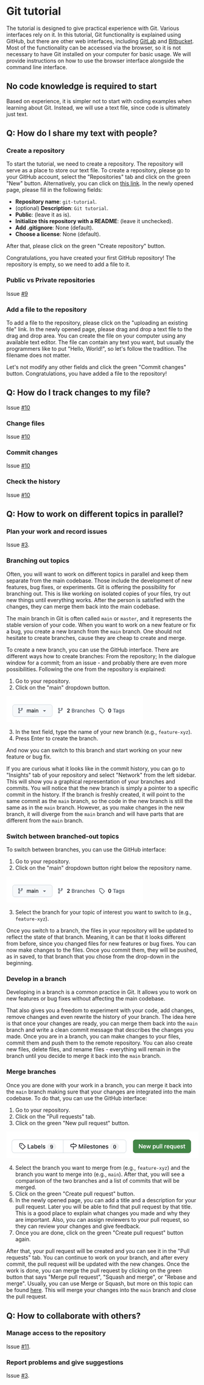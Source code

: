 # Git tutorial

The tutorial is designed to give practical experience with Git.
Various interfaces rely on it. 
In this tutorial, Git functionality is explained using GitHub, but there are other web interfaces, including [GitLab](https://about.gitlab.com/) and [Bitbucket](https://bitbucket.org/product/).
Most of the functionality can be accessed via the browser, so it is not necessary to have Git installed on your computer for basic usage.
We will provide instructions on how to use the browser interface alongside the command line interface.

## No code knowledge is required to start

Based on experience, it is simpler not to start with coding examples when learning about Git.
Instead, we will use a text file, since code is ultimately just text.


## Q: How do I share my text with people?

### Create a repository

To start the tutorial, we need to create a repository.
The repository will serve as a place to store our text file.
To create a repository, please go to your GitHub account, select the "Repositories" tab and click on the green "New" button.
Alternatively, you can click on [this link](https://github.com/new).
In the newly opened page, please fill in the following fields:
- **Repository name**: `git-tutorial`.
- (optional) **Description**: `Git tutorial`.
- **Public**: (leave it as is).
- **Initialize this repository with a README**: (leave it unchecked).
- **Add .gitignore**: None (default).
- **Choose a license**: None (default).

After that, please click on the green "Create repository" button.

Congratulations, you have created your first GitHub repository!
The repository is empty, so we need to add a file to it.

### Public vs Private repositories

Issue [#9](https://github.com/empa-scientific-it/how-to-git/issues/9)

### Add a file to the repository
To add a file to the repository, please click on the "uploading an existing file" link.
In the newly opened page, please drag and drop a text file to the drag and drop area.
You can create the file on your computer using any available text editor.
The file can contain any text you want, but usually the programmers like to put "Hello, World!", so let's follow the tradition.
The filename does not matter.

Let's not modify any other fields and click the green "Commit changes" button.
Congratulations, you have added a file to the repository!

## Q: How do I track changes to my file?

Issue [#10](https://github.com/empa-scientific-it/how-to-git/issues/10)

### Change files

Issue [#10](https://github.com/empa-scientific-it/how-to-git/issues/10)

### Commit changes

Issue [#10](https://github.com/empa-scientific-it/how-to-git/issues/10)

### Check the history

Issue [#10](https://github.com/empa-scientific-it/how-to-git/issues/10)

## Q: How to work on different topics in parallel?

### Plan your work and record issues

Issue [#3](https://github.com/empa-scientific-it/how-to-git/issues/3).

### Branching out topics

Often, you will want to work on different topics in parallel and keep them separate from the main codebase.
Those include the development of new features, bug fixes, or experiments.
Git is offering the possibility for branching out.
This is like working on isolated copies of your files, try out new things until everything works.
After the person is satisfied with the changes, they can merge them back into the main codebase.

The main branch in Git is often called `main` or `master`, and it represents the stable version of your code.
When you want to work on a new feature or fix a bug, you create a new branch from the `main` branch.
One should not hesitate to create branches, cause they are cheap to create and merge.

To create a new branch, you can use the GitHub interface.
There are different ways how to create branches: From the repository; In the dialogue window for a commit; from an issue - and probably there are even more possibilities.
Following the one from the repository is explained:
1. Go to your repository.
2. Click on the "main" dropdown button.

![Branch dropdown example](images/branch-dropdown.png)

3. In the text field, type the name of your new branch (e.g., `feature-xyz`).
4. Press Enter to create the branch.

And now you can switch to this branch and start working on your new feature or bug fix.

If you are curious what it looks like in the commit history, you can go to "Insights" tab of your repository and select "Network" from the left sidebar.
This will show you a graphical representation of your branches and commits.
You will notice that the new branch is simply a pointer to a specific commit in the history.
If the branch is freshly created, it will point to the same commit as the `main` branch, so the code in the new branch is still the same as in the `main` branch.
However, as you make changes in the new branch, it will diverge from the `main` branch and will have parts that are different from the `main` branch.

### Switch between branched-out topics

To switch between branches, you can use the GitHub interface:
1. Go to your repository.
2. Click on the "main" dropdown button right below the repository name.

![Branch dropdown example](images/branch-dropdown.png)

3. Select the branch for your topic of interest you want to switch to (e.g., `feature-xyz`).

Once you switch to a branch, the files in your repository will be updated to reflect the state of that branch.
Meaning, it can be that it looks different from before, since you changed files for new features or bug fixes.
You can now make changes to the files.
Once you commit them, they will be pushed, as in saved, to that branch that you chose from the drop-down in the beginning.

### Develop in a branch

Developing in a branch is a common practice in Git.
It allows you to work on new features or bug fixes without affecting the main codebase.

That also gives you a freedom to experiment with your code, add changes, remove changes and even rewrite the history of your branch.
The idea here is that once your changes are ready, you can merge them back into the `main` branch and write a clean commit message that describes the changes you made.
Once you are in a branch, you can make changes to your files, commit them and push them to the remote repository.
You can also create new files, delete files, and rename files - everything will remain in the branch until you decide to merge it back into the `main` branch.


### Merge branches

Once you are done with your work in a branch, you can merge it back into the `main` branch making sure that your changes are integrated into the main codebase.
To do that, you can use the GitHub interface:
1. Go to your repository.
2. Click on the "Pull requests" tab.
3. Click on the green "New pull request" button.

![New pull request button example](images/new-pull-request.png)

4. Select the branch you want to merge from (e.g., `feature-xyz`) and the branch you want to merge into (e.g., `main`).
   After that, you will see a comparison of the two branches and a list of commits that will be merged.
5. Click on the green "Create pull request" button.
6. In the newly opened page, you can add a title and a description for your pull request.
Later you will be able to find that pull request by that title.
   This is a good place to explain what changes you made and why they are important.
   Also, you can assign reviewers to your pull request, so they can review your changes and give feedback.
7. Once you are done, click on the green "Create pull request" button again.

After that, your pull request will be created and you can see it in the "Pull requests" tab.
You can continue to work on your branch, and after every commit, the pull request will be updated with the new changes.
Once the work is done, you can merge the pull request by clicking on the green button that says "Merge pull request", "Squash and merge", or "Rebase and merge".
Usually, you can use Merge or Squash, but more on this topic can be found [here](https://docs.github.com/en/pull-requests/collaborating-with-pull-requests/incorporating-changes-from-a-pull-request/about-pull-request-merges).
This will merge your changes into the `main` branch and close the pull request.


## Q: How to collaborate with others?

### Manage access to the repository

Issue [#11](https://github.com/empa-scientific-it/how-to-git/issues/11).


### Report problems and give suggestions

Issue [#3](https://github.com/empa-scientific-it/how-to-git/issues/3).

